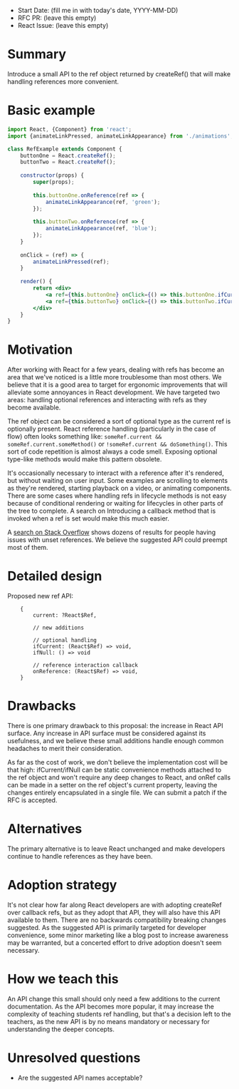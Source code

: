 - Start Date: (fill me in with today's date, YYYY-MM-DD)
- RFC PR: (leave this empty)
- React Issue: (leave this empty)

# Summary

Introduce a small API to the ref object returned by createRef() that will make handling references more convenient.


# Basic example

```jsx
import React, {Component} from 'react';
import {animateLinkPressed, animateLinkAppearance} from './animations'; // hypothetically

class RefExample extends Component {
	buttonOne = React.createRef();
	buttonTwo = React.createRef();
	
	constructor(props) {
		super(props);
		
		this.buttonOne.onReference(ref => {
			animateLinkAppearance(ref, 'green');
		});
		
		this.buttonTwo.onReference(ref => {
			animateLinkAppearance(ref, 'blue');
		});
	}
	
	onClick = (ref) => {
		animateLinkPressed(ref);
	}
	
	render() {
		return <div>
			<a ref={this.buttonOne} onClick={() => this.buttonOne.ifCurrent(onClick)}>Button One</a>
			<a ref={this.buttonTwo} onClick={() => this.buttonTwo.ifCurrent(onClick)}>Button Two</a>
		</div>
	}
}
```

# Motivation

After working with React for a few years, dealing with refs has become an area that we've noticed is a little more troublesome than most others.  We believe that it is a good area to target for ergonomic improvements that will alleviate some annoyances in React development.  We have targeted two areas: handling optional references and interacting with refs as they become available.

The ref object can be considered a sort of optional type as the current ref is optionally present.  React reference handling (particularly in the case of flow) often looks something like: `someRef.current && someRef.current.someMethod()` or `!someRef.current && doSomething()`.  This sort of code repetition is almost always a code smell.  Exposing optional type-like methods would make this pattern obsolete. 

It's occasionally necessary to interact with a reference after it's rendered, but without waiting on user input.  Some examples are scrolling to elements as they're rendered, starting playback on a video, or animating components.  There are some cases where handling refs in lifecycle methods is not easy because of conditional rendering or waiting for lifecycles in other parts of the tree to complete.  A search on Introducing a callback method that is invoked when a ref is set would make this much easier.

A [search on Stack Overflow](https://stackoverflow.com/search?q=react+refs+undefined) shows dozens of results for people having issues with unset references.  We believe the suggested API could preempt most of them.

# Detailed design

Proposed new ref API:

```
	{
		current: ?React$Ref, 
		
		// new additions 
		
		// optional handling
		ifCurrent: (React$Ref) => void,
		ifNull: () => void
		
		// reference interaction callback
		onReference: (React$Ref) => void,
	}

```

# Drawbacks

There is one primary drawback to this proposal: the increase in React API surface.  Any increase in API surface must be considered against its usefulness, and we believe these small additions handle enough common headaches to merit their consideration.  

As far as the cost of work, we don't believe the implementation cost will be that high: ifCurrent/ifNull can be static convenience methods attached to the ref object and won't require any deep changes to React, and onRef calls can be made in a setter on the ref object's current property, leaving the changes entirely encapsulated in a single file.  We can submit a patch if the RFC is accepted.

# Alternatives

The primary alternative is to leave React unchanged and make developers continue to handle references as they have been.


# Adoption strategy

It's not clear how far along React developers are with adopting createRef over callback refs, but as they adopt that API, they will also have this API available to them.  There are no backwards compatibility breaking changes suggested.  As the suggested API is primarily targeted for developer convenience, some minor marketing like a blog post to increase awareness may be warranted, but a concerted effort to drive adoption doesn't seem necessary.

# How we teach this

An API change this small should only need a few additions to the current documentation.  As the API becomes more popular, it may increase the complexity of teaching students ref handling, but that's a decision left to the teachers, as the new API is by no means mandatory or necessary for understanding the deeper concepts.  

# Unresolved questions

* Are the suggested API names acceptable?
